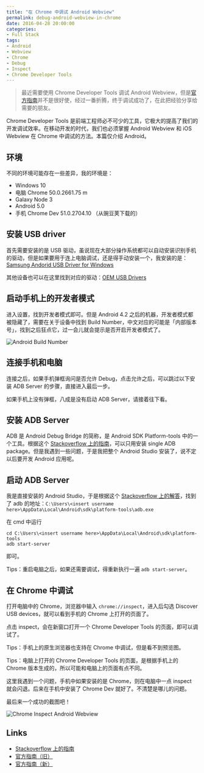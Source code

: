 ```yaml
---
title: "在 Chrome 中调试 Android Webview"
permalink: debug-android-webview-in-chrome
date: 2016-04-28 20:00:00
categories:
- Full Stack
tags:
- Android
- Webview
- Chrome
- Debug
- Inspect
- Chrome Developer Tools
---
```


> 最近需要使用 Chrome Developer Tools 调试 Android Webview，但是[官方指南][remote-debugging]并不是很好使，经过一番折腾，终于调试成功了，在此把经验分享给需要的朋友。

Chrome Developer Tools 是前端工程师必不可少的工具，它极大的提高了我们的开发调试效率。在移动开发的时代，我们也必须掌握 Android Webview 和 iOS Webview 在 Chrome 中调试的方法。本篇仅介绍 Android。

## 环境

不同的环境可能存在一些差异，我的环境是：

- Windows 10
- 电脑 Chrome 50.0.2661.75 m
- Galaxy Node 3
- Android 5.0
- 手机 Chrome Dev 51.0.2704.10 （从豌豆荚下载的）

## 安装 USB driver

首先需要安装的是 USB 驱动，虽说现在大部分操作系统都可以自动安装识别手机的驱动，但是如果要用于连上电脑调试，还是得手动安装一个，我安装的是：[Samsung Andorid USB Driver for Windows](http://developer.samsung.com/android/tools-sdks/Samsung-Andorid-USB-Driver-for-Windows)

其他设备也可以在这里找到对应的驱动：[OEM USB Drivers](https://developer.android.com/tools/extras/oem-usb.html)

## 启动手机上的开发者模式

进入设置，找到开发者模式即可。但是 Android 4.2 之后的机器，开发者模式都被隐藏了，需要在关于设备中找到 Build Number，中文对应的可能是「内部版本号」，找到之后狂点它，过一会儿就会提示是否开启开发者模式了。

![Android Build Number](http://7xthy2.com1.z0.glb.clouddn.com/blog/2016-04-28-android-build-number.png)

## 连接手机和电脑

连接之后，如果手机弹框询问是否允许 Debug，点击允许之后，可以跳过以下安装 ADB Server 的步骤，直接进入最后一步。

如果手机上没有弹框，八成是没有启动 ADB Server，请接着往下看。

## 安装 ADB Server

ADB 是 Android Debug Bridge 的简称，是 Android SDK Platform-tools 中的一个工具。根据这个 [Stackoverflow 上的指南][Stackoverflow]，可以只用安装 single ADB package。但是我遇到一些问题，于是我把整个 Android Studio 安装了，说不定以后要开发 Android 应用呢。

## 启动 ADB Server

我是直接安装的 Android Studio，于是根据这个 [Stackoverflow 上的解答](http://stackoverflow.com/questions/30812493/adb-exe-not-found-after-installing-android-studio)，找到了 adb 的地址：`C:\Users\<insert username here>\AppData\Local\Android\sdk\platform-tools\adb.exe`

在 cmd 中运行

```shell
cd C:\Users\<insert username here>\AppData\Local\Android\sdk\platform-tools
adb start-server
```

即可。

Tips：重启电脑之后，如果还需要调试，得重新执行一遍 `adb start-server`。

## 在 Chrome 中调试

打开电脑中的 Chrome，浏览器中输入 `chrome://inspect`，进入后勾选 Discover USB devices，就可以看到手机的 Chrome 上打开的页面了。

点击 inspect，会在新窗口打开一个 Chrome Developer Tools 的页面，即可以调试了。

Tips：手机上的原生浏览器也支持在 Chrome 中调试，但是看不到预览图。

Tips：电脑上打开的 Chrome Developer Tools 的页面，是根据手机上的 Chrome 版本生成的，所以可能和电脑上的页面有点不同。

这里我遇到一个问题，手机中如果安装的是 Chrome，则在电脑中一点 inspect 就会闪退。后来在手机中安装了 Chrome Dev 就好了。不清楚是哪儿的问题。

最后来一个成功的截图吧！

![Chrome Inspect Android Webview](http://7xthy2.com1.z0.glb.clouddn.com/blog/2016-04-28-chrome-inspect-android-webview.png)

## Links

- [Stackoverflow 上的指南][Stackoverflow]
- [官方指南（旧）](https://developer.chrome.com/devtools/docs/remote-debugging)
- [官方指南（新）][remote-debugging]

[Stackoverflow]: http://stackoverflow.com/questions/21925992/chrome-devtools-devices-does-not-detect-device-when-plugged-in
[remote-debugging]: https://developers.google.com/web/tools/chrome-devtools/debug/remote-debugging/remote-debugging
